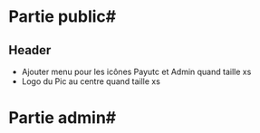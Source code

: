 # Partie public#

## Header ##
- Ajouter menu pour les icônes Payutc et Admin quand taille xs
- Logo du Pic au centre quand taille xs


# Partie admin#